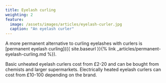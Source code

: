 ```yaml
---
title: Eyelash curling
weighting: 2
feature:
  image: /assets/images/articles/eyelash-curler.jpg
  caption: "An eyelash curler"
---
```


A more permanent alternative to curling eyelashes with curlers is [permanent eyelash curling]({{ site.baseurl }}{% link _articles/permanent-eyelash-curling.md %}).

Basic unheated eyelash curlers cost from £2-20 and can be bought from chemists and larger supermarkets. Electrically heated eyelash curlers can cost from £10-100 depending on the brand.
